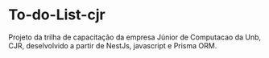 # To-do-List-cjr
Projeto da trilha de capacitação da empresa Júnior de Computacao da Unb, CJR, deselvolvido a partir de NestJs, javascript e Prisma ORM. 
